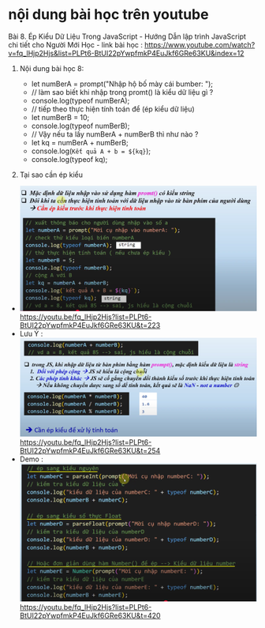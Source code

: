 # nội dung bài học trên youtube
Bài 8. Ép Kiểu Dữ Liệu Trong JavaScript - Hướng Dẫn lập trình JavaScript chi tiết cho Người Mới Học
    - link bài học : https://www.youtube.com/watch?v=fq_lHjp2Hjs&list=PLPt6-BtUI22pYwpfmkP4EuJkf6GRe63KU&index=12

1. Nội dung bài học 8:
    - let numBerA = prompt("Nhập hộ bố mày cái bumber: ");
    - // làm sao biết khi nhập trong promt() là kiểu dữ liệu gì ?
    - console.log(typeof numBerA);
    - // tiếp theo thực hiện tính toán để (ép kiểu dữ liệu)
    - let numBerB = 10;
    - console.log(typeof numBerB);
    - // Vậy nếu ta lấy numBerA + numBerB thì như nào ?
    - let kq = numBerA + numBerB;
    - console.log(`Kết quả A + b = ${kq}`);
    - console.log(typeof kq);

2. Tại sao cần ép kiểu 
- ![alt text](./assets/image.png) https://youtu.be/fq_lHjp2Hjs?list=PLPt6-BtUI22pYwpfmkP4EuJkf6GRe63KU&t=223
- Lưu Ý : ![alt text](./assets/note.png) https://youtu.be/fq_lHjp2Hjs?list=PLPt6-BtUI22pYwpfmkP4EuJkf6GRe63KU&t=254
- Demo : ![alt text](./assets/demo.png) https://youtu.be/fq_lHjp2Hjs?list=PLPt6-BtUI22pYwpfmkP4EuJkf6GRe63KU&t=420